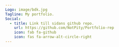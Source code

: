 ```yaml
---
Logo: image/bdk.jpg
Tagline: My portfolio.
Social:
  - title: Link till sidans github repo.
    url: https://github.com/NotPity/Portfolio-rep
    icon: fab fa-github
    icon: fas fa-arrow-alt-circle-right
---
```

